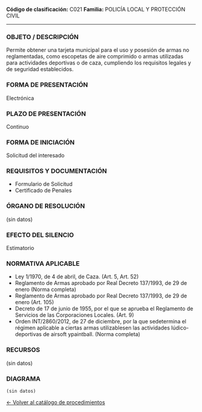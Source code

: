 
**Código de clasificación:** C021
**Familia:** POLICÍA LOCAL Y PROTECCIÓN CIVIL

---

### OBJETO / DESCRIPCIÓN

Permite obtener una tarjeta municipal para el uso y posesión de armas no reglamentadas, como escopetas de aire comprimido o armas utilizadas para actividades deportivas o de caza, cumpliendo los requisitos legales y de seguridad establecidos.

### FORMA DE PRESENTACIÓN

Electrónica

### PLAZO DE PRESENTACIÓN

Continuo

### FORMA DE INICIACIÓN

Solicitud del interesado

### REQUISITOS Y DOCUMENTACIÓN

- Formulario de Solicitud
- Certificado de Penales

### ÓRGANO DE RESOLUCIÓN

(sin datos)

### EFECTO DEL SILENCIO

Estimatorio

### NORMATIVA APLICABLE

- Ley 1/1970, de 4 de abril, de Caza. (Art. 5, Art. 52)
- Reglamento de Armas aprobado por Real Decreto 137/1993, de 29 de enero (Norma completa)
- Reglamento de Armas aprobado por Real Decreto 137/1993, de 29 de enero (Art. 105)
- Decreto de 17 de junio de 1955, por el que se aprueba el Reglamento de Servicios de las Corporaciones Locales. (Art. 9)
- Orden INT/2860/2012, de 27 de diciembre, por la que sedetermina el régimen aplicable a ciertas armas utilizablesen las actividades lúdico-deportivas de airsoft ypaintball. (Norma completa)

### RECURSOS

(sin datos)

### DIAGRAMA

```mermaid
(sin datos)
```

[← Volver al catálogo de procedimientos](../buscador.md)